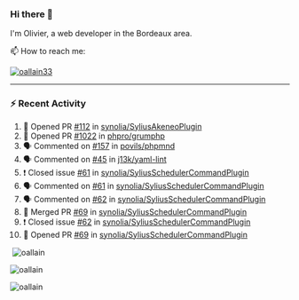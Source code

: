 ### Hi there 👋

I'm Olivier, a web developer in the Bordeaux area.

📫 How to reach me:

<p> <a href="https://twitter.com/oallain33" target="blank"><img src="https://img.shields.io/twitter/follow/oallain33?logo=twitter&style=for-the-badge" alt="oallain33" /></a> </p>

---

### :zap: Recent Activity

<!--START_SECTION:activity-->
1. 💪 Opened PR [#112](https://github.com/synolia/SyliusAkeneoPlugin/pull/112) in [synolia/SyliusAkeneoPlugin](https://github.com/synolia/SyliusAkeneoPlugin)
2. 💪 Opened PR [#1022](https://github.com/phpro/grumphp/pull/1022) in [phpro/grumphp](https://github.com/phpro/grumphp)
3. 🗣 Commented on [#157](https://github.com/povils/phpmnd/issues/157) in [povils/phpmnd](https://github.com/povils/phpmnd)
4. 🗣 Commented on [#45](https://github.com/j13k/yaml-lint/issues/45) in [j13k/yaml-lint](https://github.com/j13k/yaml-lint)
5. ❗️ Closed issue [#61](https://github.com/synolia/SyliusSchedulerCommandPlugin/issues/61) in [synolia/SyliusSchedulerCommandPlugin](https://github.com/synolia/SyliusSchedulerCommandPlugin)
6. 🗣 Commented on [#61](https://github.com/synolia/SyliusSchedulerCommandPlugin/issues/61) in [synolia/SyliusSchedulerCommandPlugin](https://github.com/synolia/SyliusSchedulerCommandPlugin)
7. 🗣 Commented on [#62](https://github.com/synolia/SyliusSchedulerCommandPlugin/issues/62) in [synolia/SyliusSchedulerCommandPlugin](https://github.com/synolia/SyliusSchedulerCommandPlugin)
8. 🎉 Merged PR [#69](https://github.com/synolia/SyliusSchedulerCommandPlugin/pull/69) in [synolia/SyliusSchedulerCommandPlugin](https://github.com/synolia/SyliusSchedulerCommandPlugin)
9. ❗️ Closed issue [#62](https://github.com/synolia/SyliusSchedulerCommandPlugin/issues/62) in [synolia/SyliusSchedulerCommandPlugin](https://github.com/synolia/SyliusSchedulerCommandPlugin)
10. 💪 Opened PR [#69](https://github.com/synolia/SyliusSchedulerCommandPlugin/pull/69) in [synolia/SyliusSchedulerCommandPlugin](https://github.com/synolia/SyliusSchedulerCommandPlugin)
<!--END_SECTION:activity-->

<p>&nbsp;<img align="center" src="https://github-readme-stats.vercel.app/api?username=oallain&show_icons=true&locale=en" alt="oallain" /></p>

<p><img align="center" src="https://github-readme-streak-stats.herokuapp.com/?user=oallain&" alt="oallain" /></p>

<p><img src="https://github-readme-stats.vercel.app/api/top-langs?username=oallain&show_icons=true&locale=en&layout=compact" alt="oallain" /></p>
